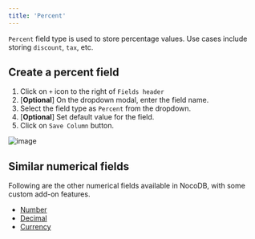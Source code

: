 ```yaml
---
title: 'Percent'
---
```



`Percent` field type is used to store percentage values. Use cases include storing `discount`, `tax`, etc.

## Create a percent field
1. Click on `+` icon to the right of `Fields header`
2. [**Optional**] On the dropdown modal, enter the field name.
3. Select the field type as `Percent` from the dropdown.
4. [**Optional**] Set default value for the field.
5. Click on `Save Column` button.

![image](/img/v2/fields/percent.png)

## Similar numerical fields
Following are the other numerical fields available in NocoDB, with some custom add-on features.
- [Number](010.number.md)
- [Decimal](020.decimal.md)
- [Currency](040.currency.md)